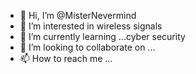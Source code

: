 - 👋 Hi, I’m @MisterNevermind
- 👀 I’m interested in wireless signals
- 🌱 I’m currently learning ...cyber security
- 💞️ I’m looking to collaborate on ...
- 📫 How to reach me ...

<!---
MisterNevermind/MisterNevermind is a ✨ special ✨ repository because its `README.md` (this file) appears on your GitHub profile.
You can click the Preview link to take a look at your changes.
--->
